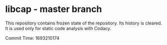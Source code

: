 # libcap - master branch

This repository contains frozen state of the repository.
Its history is cleared. It is used only for static code
analysis with Codacy.

Commit Time: 1693210174